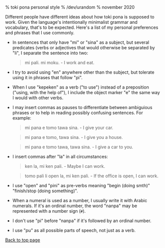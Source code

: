 % toki pona personal style
% /dev/urandom
% november 2020

Different people have different ideas about how toki pona is supposed to work.
Given the language's intentionally minimalist grammar and vocabulary, that's to
be expected. Here's a list of my personal preferences and phrases that I use
commonly.

* In sentences that only have "mi" or "sina" as a subject, but several
  predicates (verbs or adjectives that would otherwise be separated by "li", I
  separate the sentence into two:

  > mi pali. mi moku. - I work and eat.

* I try to avoid using "en" anywhere other than the subject, but tolerate using
  it in phrases that follow "pi".

* When I use "kepeken" as a verb ("to use") instead of a preposition ("using,
  with the help of"), I include the object marker "e" the same way I would with
  other verbs.

* I may insert commas as pauses to differentiate between ambiguious phrases or
  to help in reading possibly confusing sentences. For example:

  > mi pana e tomo tawa sina. - I give your car.
  
  > mi pana e tomo, tawa sina. - I give you a house.

  > mi pana e tomo tawa, tawa sina. - I give a car to you.

* I insert commas after "la" in all circumstances:

  > ken la, mi ken pali. - Maybe I can work.

  > tomo pali li open la, mi ken pali. - If the office is open, I can work.

* I use "open" and "pini" as pre-verbs meaning "begin (doing smth)" "finish/stop
  (doing something)".

* When a numeral is used as a number, I usually write it with Arabic numerals.
  If it's an ordinal number, the word "nanpa" may be represented with a number
  sign (`#`).

* I don't use "pi" before "nanpa" if it's followed by an ordinal number.

* I use "pu" as all possible parts of speech, not just as a verb.

[Back to top page](index.html)
